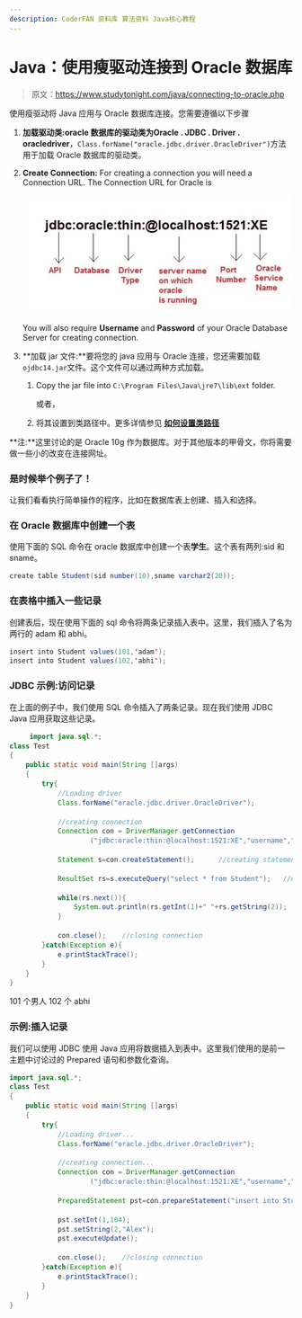 ```yaml
---
description: CoderFAN 资料库 算法资料 Java核心教程
---
```


# Java：使用瘦驱动连接到 Oracle 数据库

> 原文：<https://www.studytonight.com/java/connecting-to-oracle.php>

使用瘦驱动将 Java 应用与 Oracle 数据库连接。您需要遵循以下步骤

1.  **加载驱动类:**oracle 数据库的驱动类为**Oracle . JDBC . Driver . oracledriver**，`Class.forName("oracle.jdbc.driver.OracleDriver")`方法用于加载 Oracle 数据库的驱动类。
2.  **Create Connection:** For creating a connection you will need a Connection URL. The Connection URL for Oracle is

    ![connecting to oracle](img/4323d87bafd6be2a3eb4d08a4a5f94ae.png)

    You will also require **Username** and **Password** of your Oracle Database Server for creating connection.
3.  **加载 jar 文件:**要将您的 java 应用与 Oracle 连接，您还需要加载`ojdbc14.jar`文件。这个文件可以通过两种方式加载。
    1.  Copy the jar file into `C:\Program Files\Java\jre7\lib\ext` folder.

        或者，

    2.  将其设置到类路径中。更多详情参见 [**如何设置类路径**](setting-classpath-for-java.php)

**注:**这里讨论的是 Oracle 10g 作为数据库。对于其他版本的甲骨文，你将需要做一些小的改变在连接网址。

### 是时候举个例子了！

让我们看看执行简单操作的程序，比如在数据库表上创建、插入和选择。

### 在 Oracle 数据库中创建一个表

使用下面的 SQL 命令在 oracle 数据库中创建一个表**学生**。这个表有两列:sid 和 sname。

```java
create table Student(sid number(10),sname varchar2(20));

```

### 在表格中插入一些记录

创建表后，现在使用下面的 sql 命令将两条记录插入表中。这里，我们插入了名为两行的 adam 和 abhi。

```java
insert into Student values(101,'adam');
insert into Student values(102,'abhi');

```

### JDBC 示例:访问记录

在上面的例子中，我们使用 SQL 命令插入了两条记录。现在我们使用 JDBC Java 应用获取这些记录。

```java
	 import java.sql.*;
class Test
{
	public static void main(String []args)
	{
		try{
			//Loading driver
			Class.forName("oracle.jdbc.driver.OracleDriver");

			//creating connection
			Connection con = DriverManager.getConnection
					("jdbc:oracle:thin:@localhost:1521:XE","username","password");

			Statement s=con.createStatement();      //creating statement

			ResultSet rs=s.executeQuery("select * from Student");   //executing statement

			while(rs.next()){
				System.out.println(rs.getInt(1)+" "+rs.getString(2));
			}

			con.close();    //closing connection
		}catch(Exception e){
			e.printStackTrace();
		}
	}
} 

```

101 个男人 102 个 abhi

### 示例:插入记录

我们可以使用 JDBC 使用 Java 应用将数据插入到表中。这里我们使用的是前一主题中讨论过的 Prepared 语句和参数化查询。

```java
import java.sql.*;
class Test
{
	public static void main(String []args)
	{
		try{
			//Loading driver...
			Class.forName("oracle.jdbc.driver.OracleDriver");

			//creating connection...
			Connection con = DriverManager.getConnection
					("jdbc:oracle:thin:@localhost:1521:XE","username","password");

			PreparedStatement pst=con.prepareStatement("insert into Student values(?,?)");

			pst.setInt(1,104);
			pst.setString(2,"Alex");
			pst.executeUpdate();

			con.close();    //closing connection
		}catch(Exception e){
			e.printStackTrace();
		}
	}
} 
```